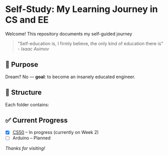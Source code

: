 # Self-Study: My Learning Journey in CS and EE
Welcome! This repository documents my self-guided journey

> "Self-education is, I firmly believe, the only kind of education there is" - *Isaac Asimov*

## 🎯 Purpose
Dream? No — **goal**: to become an insanely educated engineer.

## 📁 Structure

Each folder contains:
<!-- I'll update this later! lol -->

## ✅ Current Progress

- [x] [CS50](./cs50/) – In progress (currently on Week 2)
- [ ] Arduino – Planned

*Thanks for visiting!*